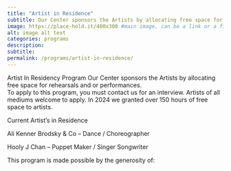 ```yaml
---
title: "Artist in Residence"
subtitle: Our Center sponsors the Artists by allocating free space for rehearsals and or performances.
image: https://place-hold.it/400x300 #main image, can be a link or a file in assets/img/portfolio
alt: image alt text
categories: programs
description:
subtitle:
permalink: /programs/artist-in-residence/
---
```



Artist In Residency Program
Our Center sponsors the Artists by allocating free space for rehearsals and or performances.  
To apply to this program, you must contact us for an interview.
Artists of all mediums welcome to apply. 
In 2024 we granted over 150 hours of free space to artists. 


Current Artist’s in Residence

Ali Kenner Brodsky & Co – Dance / Choreographer

Hooly J Chan – Puppet Maker / Singer Songwriter

 
This program is made possible
by the generosity of:
